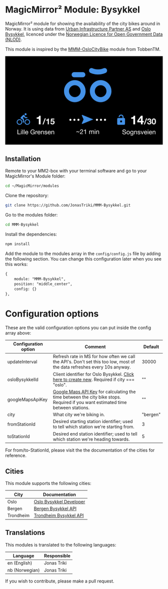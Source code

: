 # MagicMirror² Module: Bysykkel
MagicMirror² module for showing the availability of the city bikes around in Norway. It is using data from [Urban Infrastructure Partner AS](http://www.urbansharing.com/) and [Oslo Bysykkel](https://oslobysykkel.no/), licenced under the [Norwegian Licence for Open Government Data (NLOD)](https://data.norge.no/nlod/en/2.0).

This module is inspired by the [MMM-OsloCityBike](https://github.com/TobbenTM/MMM-OsloCityBike) module from TobbenTM.

![Screenshot](img/screenshot.png)

## Installation

Remote to your MM2-box with your terminal software and go to your MagicMirror's Module folder:
````bash
cd ~/MagicMirror/modules
````

Clone the repository:
````bash
git clone https://github.com/JonasTriki/MMM-Bysykkel.git
````

Go to the modules folder:
````bash
cd MMM-Bysykkel
````

Install the dependencies:
````bash
npm install
````

Add the module to the modules array in the `config/config.js` file by adding the following section. You can change this configuration later when you see this works:
```
{
	module: "MMM-Bysykkel",
	position: "middle_center",
	config: {}
},
```

# Configuration options

These are the valid configuration options you can put inside the config array above:

Configuration option | Comment | Default 
---|---|---
updateInterval | Refresh rate in MS for how often we call the API's. Don't set this too low, most of the data refreshes every 10s anyway. | 30000
osloBysykkelId | Client identifier for Oslo Bysykkel. [Click here to create new](https://developer.oslobysykkel.no/clients/new). Required if city === "oslo". | ""
googleMapsApiKey | [Google Maps API Key](https://developers.google.com/maps/documentation/javascript/get-api-key) for calculating the time between the city bike stops. Required if you want estimated time between stations. | ""
city | What city we're biking in. | "bergen"
fromStationId |  Desired starting station identifier; used to tell which station we're starting from. | 3
toStationId | Desired end station identifier; used to tell which station we're heading towards. | 5

For from/to-StationId, please visit the  the documentation of the cities for reference.

## Cities

This module supports the following cities:

City | Documentation
---|---
Oslo | [Oslo Bysykkel Developer](https://developer.oslobysykkel.no/)
Bergen | [Bergen Bysykkel API](https://bergenbysykkel.no/apne-data)
Trondheim | [Trondheim Bysykkel API](https://trondheimbysykkel.no/apne-data)

## Translations

This modules is translated to the following languages:

Language | Responsible
---|---
en (English) | Jonas Triki
nb (Norwegian) | Jonas Triki

If you wish to contribute, please make a pull request.